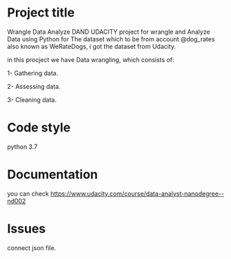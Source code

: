 # Project title


Wrangle Data Analyze DAND UDACITY
project for wrangle and Analyze Data using Python for The dataset which to be
from account @dog_rates
also known as WeRateDogs, i got the dataset from Udacity.

in this procject we have Data wrangling, which consists of:


1- Gathering data.

2- Assessing data.

3- Cleaning data.



# Code style


python 3.7



# Documentation


you can check https://www.udacity.com/course/data-analyst-nanodegree--nd002 




# Issues


connect json file.
